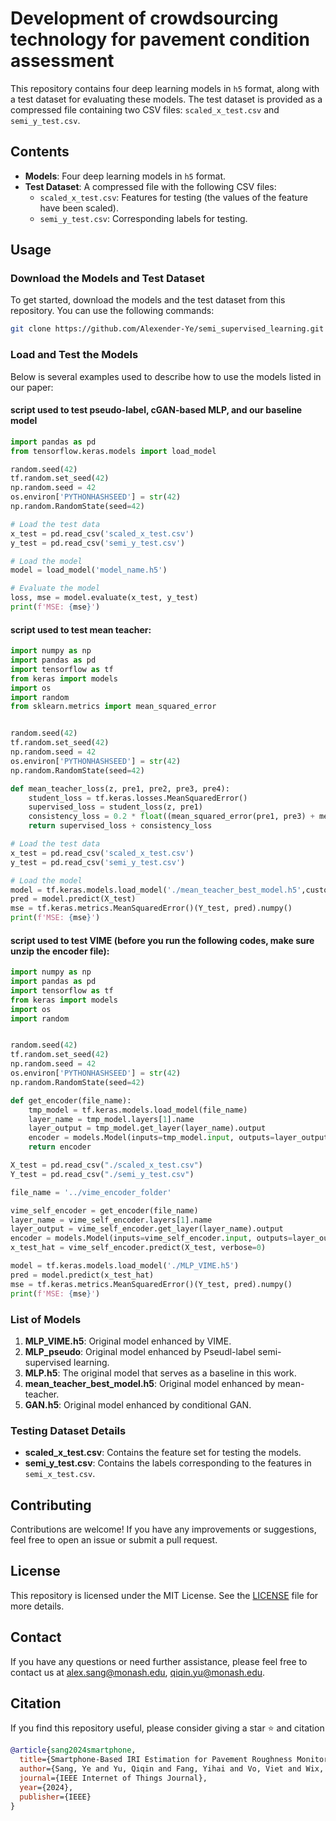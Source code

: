 
# Development of crowdsourcing technology for pavement condition assessment

This repository contains four deep learning models in `h5` format, along with a test dataset for evaluating these models. The test dataset is provided as a compressed file containing two CSV files: `scaled_x_test.csv` and `semi_y_test.csv`.

## Contents

- **Models**: Four deep learning models in `h5` format.
- **Test Dataset**: A compressed file with the following CSV files:
  - `scaled_x_test.csv`: Features for testing (the values of the feature have been scaled).
  - `semi_y_test.csv`: Corresponding labels for testing.

## Usage

### Download the Models and Test Dataset

To get started, download the models and the test dataset from this repository. You can use the following commands:

```bash
git clone https://github.com/Alexender-Ye/semi_supervised_learning.git

```

### Load and Test the Models

Below is several examples used to describe how to use the models listed in our paper:


#### script used to test pseudo-label, cGAN-based MLP, and our baseline model
```python
import pandas as pd
from tensorflow.keras.models import load_model

random.seed(42)
tf.random.set_seed(42)
np.random.seed = 42
os.environ['PYTHONHASHSEED'] = str(42)
np.random.RandomState(seed=42)

# Load the test data
x_test = pd.read_csv('scaled_x_test.csv')
y_test = pd.read_csv('semi_y_test.csv')

# Load the model
model = load_model('model_name.h5')

# Evaluate the model
loss, mse = model.evaluate(x_test, y_test)
print(f'MSE: {mse}')
```

#### script used to test mean teacher:
```python
import numpy as np
import pandas as pd
import tensorflow as tf
from keras import models
import os
import random
from sklearn.metrics import mean_squared_error


random.seed(42)
tf.random.set_seed(42)
np.random.seed = 42
os.environ['PYTHONHASHSEED'] = str(42)
np.random.RandomState(seed=42)

def mean_teacher_loss(z, pre1, pre2, pre3, pre4):
    student_loss = tf.keras.losses.MeanSquaredError()
    supervised_loss = student_loss(z, pre1)
    consistency_loss = 0.2 * float((mean_squared_error(pre1, pre3) + mean_squared_error(pre2, pre4)) / 2)
    return supervised_loss + consistency_loss

# Load the test data
x_test = pd.read_csv('scaled_x_test.csv')
y_test = pd.read_csv('semi_y_test.csv')

# Load the model
model = tf.keras.models.load_model('./mean_teacher_best_model.h5',custom_objects={'mean_teacher_loss': mean_teacher_loss})
pred = model.predict(X_test)
mse = tf.keras.metrics.MeanSquaredError()(Y_test, pred).numpy()
print(f'MSE: {mse}')
```

#### script used to test VIME (before you run the following codes, make sure unzip the encoder file):
```python
import numpy as np
import pandas as pd
import tensorflow as tf
from keras import models
import os
import random


random.seed(42)
tf.random.set_seed(42)
np.random.seed = 42
os.environ['PYTHONHASHSEED'] = str(42)
np.random.RandomState(seed=42)

def get_encoder(file_name):
    tmp_model = tf.keras.models.load_model(file_name)
    layer_name = tmp_model.layers[1].name
    layer_output = tmp_model.get_layer(layer_name).output
    encoder = models.Model(inputs=tmp_model.input, outputs=layer_output)
    return encoder

X_test = pd.read_csv("./scaled_x_test.csv")
Y_test = pd.read_csv("./semi_y_test.csv")

file_name = '../vime_encoder_folder'

vime_self_encoder = get_encoder(file_name)
layer_name = vime_self_encoder.layers[1].name
layer_output = vime_self_encoder.get_layer(layer_name).output
encoder = models.Model(inputs=vime_self_encoder.input, outputs=layer_output)
x_test_hat = vime_self_encoder.predict(X_test, verbose=0)

model = tf.keras.models.load_model('./MLP_VIME.h5')
pred = model.predict(x_test_hat)
mse = tf.keras.metrics.MeanSquaredError()(Y_test, pred).numpy()
print(f'MSE: {mse}')

```

### List of Models

1. **MLP_VIME.h5**: Original model enhanced by VIME.
2. **MLP_pseudo**: Original model enhanced by Pseudl-label semi-supervised learning.
3. **MLP.h5**: The original model that serves as a baseline in this work.
4. **mean_teacher_best_model.h5**: Original model enhanced by mean-teacher.
5. **GAN.h5**: Original model enhanced by conditional GAN.

### Testing Dataset Details

- **scaled_x_test.csv**: Contains the feature set for testing the models.
- **semi_y_test.csv**: Contains the labels corresponding to the features in `semi_x_test.csv`.

## Contributing

Contributions are welcome! If you have any improvements or suggestions, feel free to open an issue or submit a pull request.

## License

This repository is licensed under the MIT License. See the [LICENSE](LICENSE) file for more details.

## Contact

If you have any questions or need further assistance, please feel free to contact us at [alex.sang@monash.edu](mailto:alex.sang@monash.edu), [qiqin.yu@monash.edu](mailto:qiqin.yu@monash.edu).

## Citation

If you find this repository useful, please consider giving a star ⭐ and citation

```bibtex
@article{sang2024smartphone,
  title={Smartphone-Based IRI Estimation for Pavement Roughness Monitoring: A Data-Driven Approach},
  author={Sang, Ye and Yu, Qiqin and Fang, Yihai and Vo, Viet and Wix, Richard},
  journal={IEEE Internet of Things Journal},
  year={2024},
  publisher={IEEE}
}
